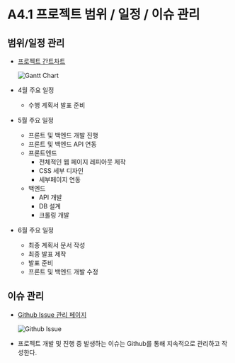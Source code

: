 # **A4.1 프로젝트 범위 / 일정 / 이슈 관리**

## **범위/일정 관리**

- [프로젝트 간트차트](https://docs.google.com/spreadsheets/d/1vVCRX_vdMhFZZHoJ5Yt_aKJLxs6UkNaMYOK2mssfyKI/edit?usp=sharing)
        
    ![Gantt Chart](https://github.com/CSID-DGU/2024-1-OSSProj-GiveMeTen-11/assets/101497652/855a21e4-f8b7-4d3e-bd0e-3cae91bad420)
        
- 4월 주요 일정
    - 수행 계획서 발표 준비
- 5월 주요 일정
    - 프론트 및 백엔드 개발 진행
    - 프론트 및 백엔드 API 연동
    - 프론트엔드
        - 전체적인 웹 페이지 레피아웃 제작
        - CSS 세부 디자인
        - 세부페이지 연동
    - 백엔드
        - API 개발
        - DB 설계
        - 크롤링 개발
- 6월 주요 일정
    - 최종 계획서 문서 작성
    - 최종 발표 제작
    - 발표 준비
    - 프론트 및 백엔드 개발 수정

## **이슈 관리**

- [Github Issue 관리 페이지](https://github.com/CSID-DGU/2024-1-OSSProj-GiveMeTen-11/issues)
    
    ![Github Issue](https://github.com/CSID-DGU/2024-1-OSSProj-GiveMeTen-11/assets/101497652/d8eb28fd-03c5-4d77-9d3d-56093ad61ce8)
    
- 프로젝트 개발 및 진행 중 발생하는 이슈는 Github를 통해 지속적으로 관리하고 작성한다.